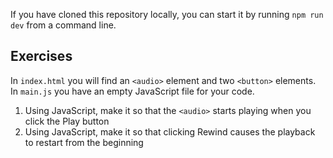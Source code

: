 If you have cloned this repository locally, you can start it by running `npm run dev` from a command line.

## Exercises

In `index.html` you will find an `<audio>` element and two `<button>` elements.
In `main.js` you have an empty JavaScript file for your code.

1. Using JavaScript, make it so that the `<audio>` starts playing when you click the Play button
2. Using JavaScript, make it so that clicking Rewind causes the playback to restart from the beginning

